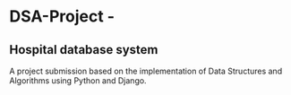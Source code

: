 # DSA-Project -
## Hospital database system
A project submission based on the implementation of Data Structures and Algorithms using Python and Django.



